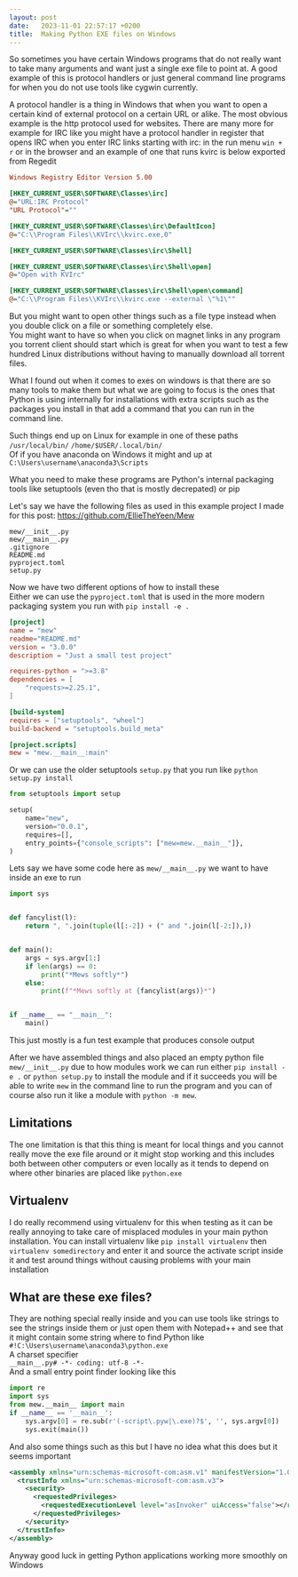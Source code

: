 ```yaml
---
layout: post
date:   2023-11-01 22:57:17 +0200
title:  Making Python EXE files on Windows
---
```

So sometimes you have certain Windows programs that do not really want to take many arguments and want just a single exe file to point at. A good example of this is protocol handlers or just general command line programs for when you do not use tools like cygwin currently.

A protocol handler is a thing in Windows that when you want to open a certain kind of external protocol on a certain URL or alike. The most obvious example is the http protocol used for websites. There are many more for example for IRC like you might have a protocol handler in register that opens IRC when you enter IRC links starting with irc: in the run menu `win + r` or in the browser and an example of one that runs kvirc is below exported from Regedit
```ini
Windows Registry Editor Version 5.00

[HKEY_CURRENT_USER\SOFTWARE\Classes\irc]
@="URL:IRC Protocol"
"URL Protocol"=""

[HKEY_CURRENT_USER\SOFTWARE\Classes\irc\DefaultIcon]
@="C:\\Program Files\\KVIrc\\kvirc.exe,0"

[HKEY_CURRENT_USER\SOFTWARE\Classes\irc\Shell]

[HKEY_CURRENT_USER\SOFTWARE\Classes\irc\Shell\open]
@="Open with KVIrc"

[HKEY_CURRENT_USER\SOFTWARE\Classes\irc\Shell\open\command]
@="C:\\Program Files\\KVIrc\\kvirc.exe --external \"%1\""
```

But you might want to open other things such as a file type instead when you double click on a file or something completely else.  
You might want to have so when you click on magnet links in any program you torrent client should start which is great for when you want to test a few hundred Linux distributions without having to manually download all torrent files.

What I found out when it comes to exes on windows is that there are so many tools to make them but what we are going to focus is the ones that Python is using internally for installations with extra scripts such as the packages you install in that add a command that you can run in the command line.

Such things end up on Linux for example in one of these paths  
`/usr/local/bin/`
`/home/$USER/.local/bin/`  
Of if you have anaconda on Windows it might and up at  
`C:\Users\username\anaconda3\Scripts`

What you need to make these programs are Python's internal packaging tools like setuptools (even tho that is mostly decrepated) or pip

Let's say we have the following files as used in this example project I made for this post: <https://github.com/EllieTheYeen/Mew>
```
mew/__init__.py
mew/__main__.py
.gitignore
README.md
pyproject.toml
setup.py
```
Now we have two different options of how to install these  
Either we can use the `pyproject.toml` that is used in the more modern packaging system you run with `pip install -e .`
```toml
[project]
name = "mew"
readme="README.md"
version = "3.0.0"
description = "Just a small test project"

requires-python = ">=3.8"
dependencies = [
    "requests>=2.25.1",
]

[build-system]
requires = ["setuptools", "wheel"]
build-backend = "setuptools.build_meta"

[project.scripts]
mew = "mew.__main__:main"
```
Or we can use the older setuptools `setup.py` that you run like `python setup.py install`
```python
from setuptools import setup

setup(
    name="mew",
    version="0.0.1",
    requires=[],
    entry_points={"console_scripts": ["mew=mew.__main__"]},
)
```
Lets say we have some code here as `mew/__main__.py` we want to have inside an exe to run
```python
import sys


def fancylist(l):
    return ", ".join(tuple(l[:-2]) + (" and ".join(l[-2:]),))


def main():
    args = sys.argv[1:]
    if len(args) == 0:
        print("*Mews softly*")
    else:
        print(f"*Mews softly at {fancylist(args)}*")


if __name__ == "__main__":
    main()
```
This just mostly is a fun test example that produces console output

After we have assembled things and also placed an empty python file `mew/__init__.py` due to how modules work we can run either `pip install -e .` or `python setup.py` to install the module and if it succeeds you will be able to write `mew` in the command line to run the program and you can of course also run it like a module with `python -m mew`.

## Limitations
The one limitation is that this thing is meant for local things and you cannot really move the exe file around or it might stop working and this includes both between other computers or even locally as it tends to depend on where other binaries are placed like `python.exe`

## Virtualenv
I do really recommend using virtualenv for this when testing as it can be really annoying to take care of misplaced modules in your main python installation.
You can install virtualenv like `pip install virtualenv` then `virtualenv somedirectory` and enter it and source the activate script inside it and test around things without causing problems with your main installation

## What are these exe files?
They are nothing special really inside and you can use tools like strings to see the strings inside them or just open them with Notepad++ and see that it might contain some string where to find Python like   
`#!C:\Users\username\anaconda3\python.exe`  
A charset specifier  
`__main__.py# -*- coding: utf-8 -*-`  
And a small entry point finder looking like this
```python
import re
import sys
from mew.__main__ import main
if __name__ == '__main__':
    sys.argv[0] = re.sub(r'(-script\.pyw|\.exe)?$', '', sys.argv[0])
    sys.exit(main())
```
And also some things such as this but I have no idea what this does but it seems important
```xml
<assembly xmlns="urn:schemas-microsoft-com:asm.v1" manifestVersion="1.0">
  <trustInfo xmlns="urn:schemas-microsoft-com:asm.v3">
    <security>
      <requestedPrivileges>
        <requestedExecutionLevel level="asInvoker" uiAccess="false"></requestedExecutionLevel>
      </requestedPrivileges>
    </security>
  </trustInfo>
</assembly>
```

Anyway good luck in getting Python applications working more smoothly on Windows
